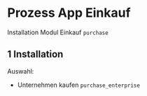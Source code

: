 # Prozess App Einkauf
Installation Modul Einkauf `purchase`

## 1 Installation
Auswahl:
* Unternehmen kaufen `purchase_enterprise`